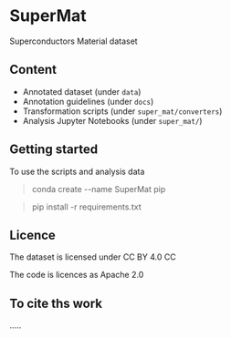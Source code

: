 # SuperMat
Superconductors Material dataset

## Content
 - Annotated dataset (under `data`)
 - Annotation guidelines (under `docs`)
 - Transformation scripts (under `super_mat/converters`)
 - Analysis Jupyter Notebooks (under `super_mat/`)
 
## Getting started 

To use the scripts and analysis data 

> conda create --name SuperMat pip 

> pip install -r requirements.txt 

## Licence

The dataset is licensed under CC BY 4.0 CC

The code is licences as Apache 2.0 

## To cite ths work
.....


